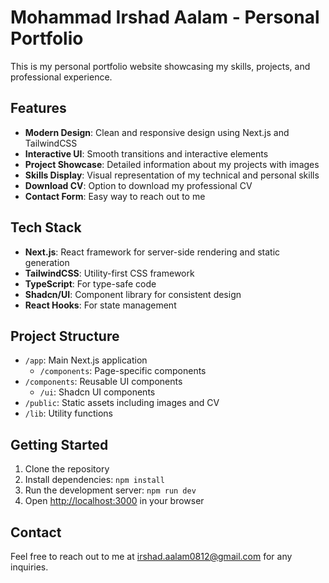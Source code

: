 # Mohammad Irshad Aalam - Personal Portfolio

This is my personal portfolio website showcasing my skills, projects, and professional experience.

## Features

- **Modern Design**: Clean and responsive design using Next.js and TailwindCSS
- **Interactive UI**: Smooth transitions and interactive elements
- **Project Showcase**: Detailed information about my projects with images
- **Skills Display**: Visual representation of my technical and personal skills
- **Download CV**: Option to download my professional CV
- **Contact Form**: Easy way to reach out to me

## Tech Stack

- **Next.js**: React framework for server-side rendering and static generation
- **TailwindCSS**: Utility-first CSS framework
- **TypeScript**: For type-safe code
- **Shadcn/UI**: Component library for consistent design
- **React Hooks**: For state management

## Project Structure

- `/app`: Main Next.js application
  - `/components`: Page-specific components
- `/components`: Reusable UI components
  - `/ui`: Shadcn UI components
- `/public`: Static assets including images and CV
- `/lib`: Utility functions

## Getting Started

1. Clone the repository
2. Install dependencies: `npm install`
3. Run the development server: `npm run dev`
4. Open [http://localhost:3000](http://localhost:3000) in your browser

## Contact

Feel free to reach out to me at irshad.aalam0812@gmail.com for any inquiries.
